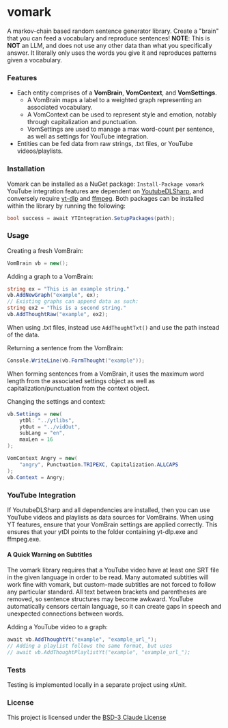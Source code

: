 # vomark
A markov-chain based random sentence generator library. Create a "brain" that you can feed a vocabulary and reproduce sentences!
**NOTE**: This is **NOT** an LLM, and does not use any other data than what you specifically answer. It literally only uses the words you give it and reproduces patterns given a vocabulary.
### Features
- Each entity comprises of a **VomBrain**, **VomContext**, and **VomSettings**.
	- A VomBrain maps a label to a weighted graph representing an associated vocabulary.
	- A VomContext can be used to represent style and emotion, notably through capitalization and punctuation.
	- VomSettings are used to manage a max word-count per sentence, as well as settings for YouTube integration.
- Entities can be fed data from raw strings, .txt files, or YouTube videos/playlists.
### Installation
Vomark can be installed as a NuGet package:
`Install-Package vomark`
YouTube integration features are dependent on [YoutubeDLSharp](https://github.com/Bluegrams/YoutubeDLSharp), and conversely require [yt-dlp](https://github.com/yt-dlp/yt-dlp) and [ffmpeg](https://ffmpeg.org/download.html).
Both packages can be installed within the library by running the following:
```csharp
bool success = await YTIntegration.SetupPackages(path);
```
### Usage
Creating a fresh VomBrain:
```csharp
VomBrain vb = new();
```
Adding a graph to a VomBrain:
```csharp
string ex = "This is an example string."
vb.AddNewGraph("example", ex);
// Existing graphs can append data as such:
string ex2 = "This is a second string."
vb.AddThoughtRaw("example", ex2);
```
When using .txt files, instead use `AddThoughtTxt()` and use the path instead of the data.

Returning a sentence from the VomBrain:
```csharp
Console.WriteLine(vb.FormThought("example"));
```
When forming sentences from a VomBrain, it uses the maximum word length from the associated settings object as well as capitalization/punctuation from the context object.

Changing the settings and context:
```csharp
vb.Settings = new(
	ytDl: "../ytlibs",
	ytOut = "../vidOut",
	subLang = "en",
	maxLen = 16
);

VomContext Angry = new(
	"angry", Punctuation.TRIPEXC, Capitalization.ALLCAPS
);
vb.Context = Angry;
```
### YouTube Integration
If YoutubeDLSharp and all dependencies are installed, then you can use YouTube videos and playlists as data sources for VomBrains. When using YT features, ensure that your VomBrain settings are applied correctly. This ensures that your ytDl points to the folder containing yt-dlp.exe and ffmpeg.exe.
#### A Quick Warning on Subtitles
The vomark library requires that a YouTube video have at least one SRT file in the given language in order to be read. Many automated subtitles will work fine with vomark, but custom-made subtitles are not forced to follow any particular standard. All text between brackets and parentheses are removed, so sentence structures may become awkward. YouTube automatically censors certain language, so it can create gaps in speech and unexpected connections between words.

Adding a YouTube video to a graph:
```csharp
await vb.AddThoughtYt("example", "example_url_");
// Adding a playlist follows the same format, but uses
// await vb.AddThoughtPlaylistYt("example", "example_url_");
```
### Tests
Testing is implemented locally in a separate project using xUnit.

### License
This project is licensed under the [BSD-3 Claude License](LICENSE.txt)